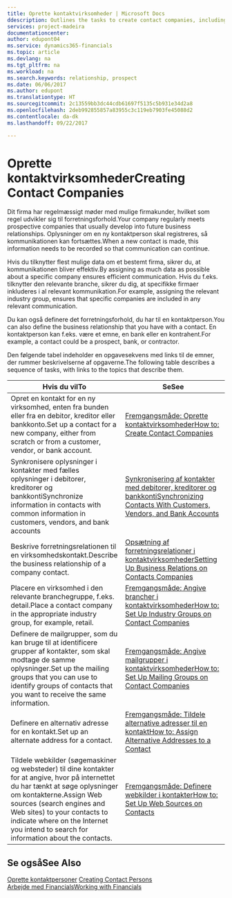 ```yaml
---
title: Oprette kontaktvirksomheder | Microsoft Docs
ddescription: Outlines the tasks to create contact companies, including assigning relevant data about prospects and defining the business relationships you have with companies.
services: project-madeira
documentationcenter: 
author: edupont04
ms.service: dynamics365-financials
ms.topic: article
ms.devlang: na
ms.tgt_pltfrm: na
ms.workload: na
ms.search.keywords: relationship, prospect
ms.date: 06/06/2017
ms.author: edupont
ms.translationtype: HT
ms.sourcegitcommit: 2c13559bb3dc44cdb61697f5135c5b931e34d2a8
ms.openlocfilehash: 2deb992855857a83955c3c119eb7903fe45088d2
ms.contentlocale: da-dk
ms.lasthandoff: 09/22/2017

---
```

# <a name="creating-contact-companies"></a><span data-ttu-id="3e322-102">Oprette kontaktvirksomheder</span><span class="sxs-lookup"><span data-stu-id="3e322-102">Creating Contact Companies</span></span>
<span data-ttu-id="3e322-103">Dit firma har regelmæssigt møder med mulige firmakunder, hvilket som regel udvikler sig til forretningsforhold.</span><span class="sxs-lookup"><span data-stu-id="3e322-103">Your company regularly meets prospective companies that usually develop into future business relationships.</span></span> <span data-ttu-id="3e322-104">Oplysninger om en ny kontaktperson skal registreres, så kommunikationen kan fortsættes.</span><span class="sxs-lookup"><span data-stu-id="3e322-104">When a new contact is made, this information needs to be recorded so that communication can continue.</span></span>

<span data-ttu-id="3e322-105">Hvis du tilknytter flest mulige data om et bestemt firma, sikrer du, at kommunikationen bliver effektiv.</span><span class="sxs-lookup"><span data-stu-id="3e322-105">By assigning as much data as possible about a specific company ensures efficient communication.</span></span> <span data-ttu-id="3e322-106">Hvis du f.eks. tilknytter den relevante branche, sikrer du dig, at specifikke firmaer inkluderes i al relevant kommunikation.</span><span class="sxs-lookup"><span data-stu-id="3e322-106">For example, assigning the relevant industry group, ensures that specific companies are included in any relevant communication.</span></span>

<span data-ttu-id="3e322-107">Du kan også definere det forretningsforhold, du har til en kontaktperson.</span><span class="sxs-lookup"><span data-stu-id="3e322-107">You can also define the business relationship that you have with a contact.</span></span> <span data-ttu-id="3e322-108">En kontaktperson kan f.eks. være et emne, en bank eller en kontrahent.</span><span class="sxs-lookup"><span data-stu-id="3e322-108">For example, a contact could be a prospect, bank, or contractor.</span></span>

<span data-ttu-id="3e322-109">Den følgende tabel indeholder en opgavesekvens med links til de emner, der rummer beskrivelserne af opgaverne.</span><span class="sxs-lookup"><span data-stu-id="3e322-109">The following table describes a sequence of tasks, with links to the topics that describe them.</span></span> 

| <span data-ttu-id="3e322-110">Hvis du vil</span><span class="sxs-lookup"><span data-stu-id="3e322-110">To</span></span> | <span data-ttu-id="3e322-111">Se</span><span class="sxs-lookup"><span data-stu-id="3e322-111">See</span></span> |
| --- | --- |
| <span data-ttu-id="3e322-112">Opret en kontakt for en ny virksomhed, enten fra bunden eller fra en debitor, kreditor eller bankkonto.</span><span class="sxs-lookup"><span data-stu-id="3e322-112">Set up a contact for a new company, either from scratch or from a customer, vendor, or bank account.</span></span> |[<span data-ttu-id="3e322-113">Fremgangsmåde: Oprette kontaktvirksomheder</span><span class="sxs-lookup"><span data-stu-id="3e322-113">How to: Create Contact Companies</span></span>](marketing-how-create-contact-companies.md) |
| <span data-ttu-id="3e322-114">Synkronisere oplysninger i kontakter med fælles oplysninger i debitorer, kreditorer og bankkonti</span><span class="sxs-lookup"><span data-stu-id="3e322-114">Synchronize information in contacts with common information in customers, vendors, and bank accounts</span></span> |[<span data-ttu-id="3e322-115">Synkronisering af kontakter med debitorer, kreditorer og bankkonti</span><span class="sxs-lookup"><span data-stu-id="3e322-115">Synchronizing Contacts With Customers, Vendors, and Bank Accounts</span></span>](marketing-synchronize-contacts-customers-vendors-bank-accounts.md) |
| <span data-ttu-id="3e322-116">Beskrive forretningsrelationen til en virksomhedskontakt.</span><span class="sxs-lookup"><span data-stu-id="3e322-116">Describe the business relationship of a company contact.</span></span> |[<span data-ttu-id="3e322-117">Opsætning af forretningsrelationer i kontaktvirksomheder</span><span class="sxs-lookup"><span data-stu-id="3e322-117">Setting Up Business Relations on Contacts Companies</span></span>](marketing-business-relations.md) |
| <span data-ttu-id="3e322-118">Placere en virksomhed i den relevante branchegruppe, f.eks. detail.</span><span class="sxs-lookup"><span data-stu-id="3e322-118">Place a contact company in the appropriate industry group, for example, retail.</span></span> |[<span data-ttu-id="3e322-119">Fremgangsmåde: Angive brancher i kontaktvirksomheder</span><span class="sxs-lookup"><span data-stu-id="3e322-119">How to: Set Up Industry Groups on Contact Companies</span></span>](marketing-industry-groups.md) |
| <span data-ttu-id="3e322-120">Definere de mailgrupper, som du kan bruge til at identificere grupper af kontakter, som skal modtage de samme oplysninger.</span><span class="sxs-lookup"><span data-stu-id="3e322-120">Set up the mailing groups that you can use to identify groups of contacts that you want to receive the same information.</span></span> |[<span data-ttu-id="3e322-121">Fremgangsmåde: Angive mailgrupper i kontaktvirksomheder</span><span class="sxs-lookup"><span data-stu-id="3e322-121">How to: Set Up Mailing Groups on Contact Companies</span></span>](marketing-mailing-groups.md) |
| <span data-ttu-id="3e322-122">Definere en alternativ adresse for en kontakt.</span><span class="sxs-lookup"><span data-stu-id="3e322-122">Set up an alternate address for a contact.</span></span> |[<span data-ttu-id="3e322-123">Fremgangsmåde: Tildele alternative adresser til en kontakt</span><span class="sxs-lookup"><span data-stu-id="3e322-123">How to: Assign Alternative Addresses to a Contact</span></span>](marketing-how-assign-alternate-address.md) |
| <span data-ttu-id="3e322-124">Tildele webkilder (søgemaskiner og websteder) til dine kontakter for at angive, hvor på internettet du har tænkt at søge oplysninger om kontakterne.</span><span class="sxs-lookup"><span data-stu-id="3e322-124">Assign Web sources (search engines and Web sites) to your contacts to indicate where on the Internet you intend to search for information about the contacts.</span></span> |[<span data-ttu-id="3e322-125">Fremgangsmåde: Definere webkilder i kontakter</span><span class="sxs-lookup"><span data-stu-id="3e322-125">How to: Set Up Web Sources on Contacts</span></span>](marketing-web-sources.md) |

## <a name="see-also"></a><span data-ttu-id="3e322-126">Se også</span><span class="sxs-lookup"><span data-stu-id="3e322-126">See Also</span></span>
<span data-ttu-id="3e322-127">[Oprette kontaktpersoner](marketing-create-contact-persons.md) </span><span class="sxs-lookup"><span data-stu-id="3e322-127">[Creating Contact Persons](marketing-create-contact-persons.md) </span></span>  
[<span data-ttu-id="3e322-128">Arbejde med Financials</span><span class="sxs-lookup"><span data-stu-id="3e322-128">Working with Financials</span></span>](ui-work-product.md)

